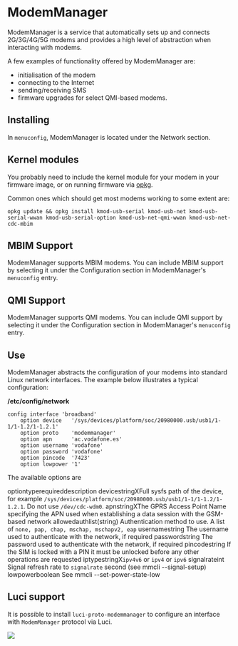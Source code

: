 # ModemManager

ModemManager is a service that automatically sets up and connects 2G/3G/4G/5G modems and provides a high level of abstraction when interacting with modems.

A few examples of functionality offered by ModemManager are:

- initialisation of the modem
- connecting to the Internet
- sending/receiving SMS
- firmware upgrades for select QMI-based modems.

## Installing

In `menuconfig`, ModemManager is located under the Network section.

## Kernel modules

You probably need to include the kernel module for your modem in your firmware image, or on running firmware via [opkg](/docs/guide-user/additional-software/opkg "docs:guide-user:additional-software:opkg").

Common ones which should get most modems working to some extent are:

```
opkg update && opkg install kmod-usb-serial kmod-usb-net kmod-usb-serial-wwan kmod-usb-serial-option kmod-usb-net-qmi-wwan kmod-usb-net-cdc-mbim
```

## MBIM Support

ModemManager supports MBIM modems. You can include MBIM support by selecting it under the Configuration section in ModemManager's `menuconfig` entry.

## QMI Support

ModemManager supports QMI modems. You can include QMI support by selecting it under the Configuration section in ModemManager's `menuconfig` entry.

## Use

ModemManager abstracts the configuration of your modems into standard Linux network interfaces. The example below illustrates a typical configuration:

**/etc/config/network**

```
config interface 'broadband'
    option device   '/sys/devices/platform/soc/20980000.usb/usb1/1-1/1-1.2/1-1.2.1'
    option proto    'modemmanager'
    option apn      'ac.vodafone.es'
    option username 'vodafone'
    option password 'vodafone'
    option pincode  '7423'
    option lowpower '1' 
```

The available options are

optiontyperequireddescription devicestringXFull sysfs path of the device, for example `/sys/devices/platform/soc/20980000.usb/usb1/1-1/1-1.2/1-1.2.1`. Do not use `/dev/cdc-wdm0`. apnstringXThe GPRS Access Point Name specifying the APN used when establishing a data session with the GSM-based network allowedauthlist(string) Authentication method to use. A list of `none, pap, chap, mschap, mschapv2, eap` usernamestring The username used to authenticate with the network, if required passwordstring The password used to authenticate with the network, if required pincodestring If the SIM is locked with a PIN it must be unlocked before any other operations are requested iptypestringX`ipv4v6` or `ipv4` or `ipv6` signalrateint Signal refresh rate to `signalrate` second (see mmcli --signal-setup) lowpowerboolean See mmcli --set-power-state-low

## Luci support

It is possible to install `luci-proto-modemmanager` to configure an interface with `ModemManager` protocol via Luci.

[![](/_media/media/luci_proto_modemmanager.png)](/_detail/media/luci_proto_modemmanager.png?id=docs%3Aguide-user%3Anetwork%3Awan%3Awwan%3Amodemmanager "media:luci_proto_modemmanager.png")
